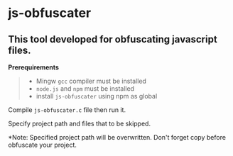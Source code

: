 # js-obfuscater

## This tool developed for obfuscating javascript files.

**Prerequirements**
> - Mingw `gcc` compiler must be installed
> - `node.js` and `npm` must be installed
> - install `js-obfuscater` using npm as global


Compile `js-obfuscater.c` file then run it.

Specify project path and files that to be skipped.

*Note: Specified project path will be overwritten. Don't forget copy before obfuscate your project.
